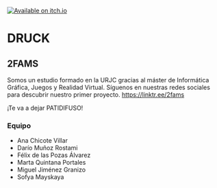[![Available on itch.io](http://jessemillar.github.io/available-on-itchio-badge/badge-color.png)](https://2fams.itch.io/druck)

# DRUCK



## 2FAMS
Somos un estudio formado en la URJC gracias al máster de Informática Gráfica, Juegos y Realidad Virtual.
Síguenos en nuestras redes sociales para descubrir nuestro primer proyecto.
https://linktr.ee/2fams

¡Te va a dejar PATIDIFUSO!

### Equipo
- Ana Chicote Villar
- Darío Muñoz Rostami
- Félix de las Pozas Álvarez
- Marta Quintana Portales
- Miguel Jiménez Granizo
- Sofya Mayskaya

